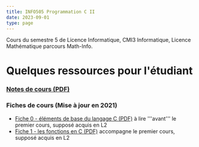 ```yaml
---
title: INFO505 Programmation C II
date: 2023-09-01
type: page
---
```


Cours du semestre 5 de Licence Informatique, CMI3 Informatique, Licence Mathématique parcours Math-Info.

# Quelques ressources pour l'étudiant

### [Notes de cours (PDF)](Cours/notes-de-cours.pdf)

### Fiches de cours (Mise à jour en 2021)

* [Fiche 0 - éléments de base du langage C (PDF)](Cours/fiche-0.pdf) à lire '''avant''' le premier cours, supposé acquis en L2
* [Fiche 1 - les fonctions en C (PDF)](Cours/fiche-1.pdf) accompagne le premier cours, supposé acquis en L2
